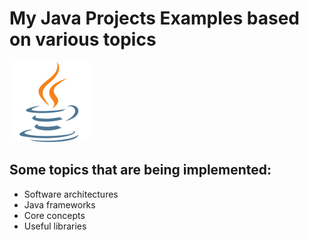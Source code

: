 # My Java Projects Examples based on various topics
![](images/java.svg)

## Some topics that are being implemented:
* Software architectures
* Java frameworks
* Core concepts
* Useful libraries